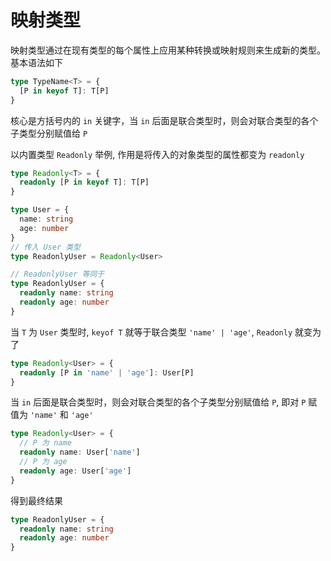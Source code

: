 # 映射类型

映射类型通过在现有类型的每个属性上应用某种转换或映射规则来生成新的类型。基本语法如下

```ts
type TypeName<T> = {
  [P in keyof T]: T[P]
}
```

核心是方括号内的 `in` 关键字，当 `in` 后面是联合类型时，则会对联合类型的各个子类型分别赋值给 `P`

以内置类型 `Readonly` 举例, 作用是将传入的对象类型的属性都变为 `readonly`

```ts
type Readonly<T> = {
  readonly [P in keyof T]: T[P]
}

type User = {
  name: string
  age: number
}
// 传入 User 类型
type ReadonlyUser = Readonly<User>

// ReadonlyUser 等同于
type ReadonlyUser = {
  readonly name: string
  readonly age: number
}
```

当 `T` 为 `User` 类型时, `keyof T` 就等于联合类型 `'name' | 'age'`, `Readonly` 就变为了

```ts
type Readonly<User> = {
  readonly [P in 'name' | 'age']: User[P]
}
```

当 `in` 后面是联合类型时，则会对联合类型的各个子类型分别赋值给 `P`, 即对 `P` 赋值为 `'name'` 和 `'age'`

```ts
type Readonly<User> = {
  // P 为 name
  readonly name: User['name']
  // P 为 age
  readonly age: User['age']
}
```

得到最终结果

```ts
type ReadonlyUser = {
  readonly name: string
  readonly age: number
}
```
